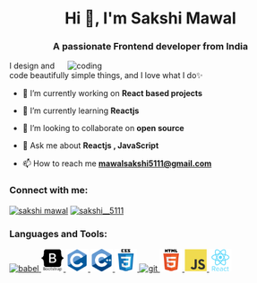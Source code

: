 <h1 align="center">Hi 👋, I'm Sakshi Mawal</h1>
<h3 align="center">A passionate Frontend developer from India</h3>

<img align="right" alt="coding" src="[https://www.google.com/url?sa=i&url=https%3A%2F%2Fwww.behance.net%2Fgallery%2F116770475%2FAnimated-illustrations&psig=AOvVaw167gzEhFCfudyojI9SpvFL&ust=1686740130712000&source=images&cd=vfe&ved=0CBEQjRxqFwoTCLiR4-iKwP8CFQAAAAAdAAAAABAR](https://www.google.com/url?sa=i&url=https%3A%2F%2Fwww.alamy.com%2Fstock-photo%2Fprogrammer-woman.html%3Fcutout%3D1&psig=AOvVaw0bWcADpFTFc7CHqTAXPejl&ust=1686741185906000&source=images&cd=vfe&ved=0CBEQjRxqFwoTCLjvjuCOwP8CFQAAAAAdAAAAABAE)" width="400">

I design and code beautifully simple things, and I love what I do✨

- 🔭 I’m currently working on **React based projects**

- 🌱 I’m currently learning **Reactjs**

- 👯 I’m looking to collaborate on **open source**

- 💬 Ask me about **Reactjs , JavaScript**

- 📫 How to reach me **mawalsakshi5111@gmail.com**

<h3 align="left">Connect with me:</h3>
<p align="left">
<a href="https://linkedin.com/in/sakshi mawal" target="blank"><img align="center" src="https://raw.githubusercontent.com/rahuldkjain/github-profile-readme-generator/master/src/images/icons/Social/linked-in-alt.svg" alt="sakshi mawal" height="30" width="40" /></a>
<a href="https://instagram.com/sakshi__5111" target="blank"><img align="center" src="https://raw.githubusercontent.com/rahuldkjain/github-profile-readme-generator/master/src/images/icons/Social/instagram.svg" alt="sakshi__5111" height="30" width="40" /></a>
</p>

<h3 align="left">Languages and Tools:</h3>
<p align="left"> <a href="https://babeljs.io/" target="_blank" rel="noreferrer"> <img src="https://www.vectorlogo.zone/logos/babeljs/babeljs-icon.svg" alt="babel" width="40" height="40"/> </a> <a href="https://getbootstrap.com" target="_blank" rel="noreferrer"> <img src="https://raw.githubusercontent.com/devicons/devicon/master/icons/bootstrap/bootstrap-plain-wordmark.svg" alt="bootstrap" width="40" height="40"/> </a> <a href="https://www.cprogramming.com/" target="_blank" rel="noreferrer"> <img src="https://raw.githubusercontent.com/devicons/devicon/master/icons/c/c-original.svg" alt="c" width="40" height="40"/> </a> <a href="https://www.w3schools.com/cpp/" target="_blank" rel="noreferrer"> <img src="https://raw.githubusercontent.com/devicons/devicon/master/icons/cplusplus/cplusplus-original.svg" alt="cplusplus" width="40" height="40"/> </a> <a href="https://www.w3schools.com/css/" target="_blank" rel="noreferrer"> <img src="https://raw.githubusercontent.com/devicons/devicon/master/icons/css3/css3-original-wordmark.svg" alt="css3" width="40" height="40"/> </a> <a href="https://git-scm.com/" target="_blank" rel="noreferrer"> <img src="https://www.vectorlogo.zone/logos/git-scm/git-scm-icon.svg" alt="git" width="40" height="40"/> </a> <a href="https://www.w3.org/html/" target="_blank" rel="noreferrer"> <img src="https://raw.githubusercontent.com/devicons/devicon/master/icons/html5/html5-original-wordmark.svg" alt="html5" width="40" height="40"/> </a> <a href="https://developer.mozilla.org/en-US/docs/Web/JavaScript" target="_blank" rel="noreferrer"> <img src="https://raw.githubusercontent.com/devicons/devicon/master/icons/javascript/javascript-original.svg" alt="javascript" width="40" height="40"/> </a> <a href="https://reactjs.org/" target="_blank" rel="noreferrer"> <img src="https://raw.githubusercontent.com/devicons/devicon/master/icons/react/react-original-wordmark.svg" alt="react" width="40" height="40"/> </a> </p>


